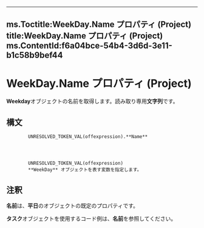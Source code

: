 

---
ms.Toctitle:WeekDay.Name プロパティ (Project)
title:WeekDay.Name プロパティ (Project)
ms.ContentId:f6a04bce-54b4-3d6d-3e11-b1c58b9bef44
---
# WeekDay.Name プロパティ (Project)




**Weekday**オブジェクトの名前を取得します。読み取り専用**文字列**です。

## 構文

            UNRESOLVED_TOKEN_VAL(offexpression).**Name**




            UNRESOLVED_TOKEN_VAL(offexpression)
            **WeekDay** オブジェクトを表す変数を指定します。



## 注釈
**名前**は、**平日**のオブジェクトの既定のプロパティです。



**タスク**オブジェクトを使用するコード例は、**名前**を参照してください。




